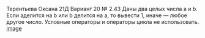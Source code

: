 Терентьева Оксана 21Д
Вариант 20
№ 2.43
Даны два целых числа a и b. Если aделится на b или b делится на a, то вывести 1, иначе — любое другое число. Условные операторы и операторы цикла не использовать.
[image](https://user-images.githubusercontent.com/113889184/218054664-944dc1e6-d00b-4084-afea-e20e416fb47f.png)
